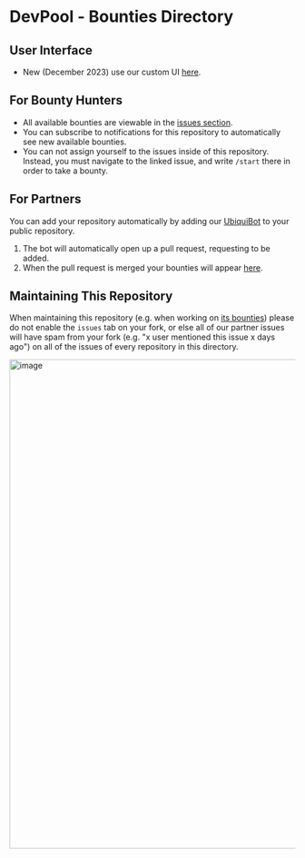 # DevPool - Bounties Directory

## User Interface

- New (December 2023) use our custom UI [here](https://work.ubq.fi).

## For Bounty Hunters

- All available bounties are viewable in the [issues section](https://github.com/ubiquity/devpool/issues).
- You can subscribe to notifications for this repository to automatically see new available bounties.
- You can not assign yourself to the issues inside of this repository. Instead, you must navigate to the linked issue, and write `/start` there in order to take a bounty.

## For Partners

You can add your repository automatically by adding our [UbiquiBot](https://github.com/marketplace/ubiquibot) to your public repository.
1. The bot will automatically open up a pull request, requesting to be added.
2. When the pull request is merged your bounties will appear [here](https://github.com/ubiquity/devpool/issues).

## Maintaining This Repository

When maintaining this repository (e.g. when working on [its bounties](https://github.com/ubiquity/devpool-directory-bounties/issues)) please do not enable the `issues` tab on your fork, or else all of our partner issues will have spam from your fork (e.g. "x user mentioned this issue x days ago") on all of the issues of every repository in this directory.

<img width="862" alt="image" src="https://github.com/ubiquity/devpool-directory/assets/4975670/c3db8f81-19ac-4aa4-9351-06c9a5fda77f">
